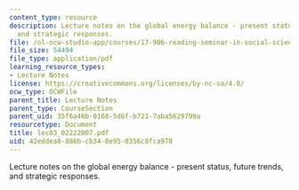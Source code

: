 ```yaml
---
content_type: resource
description: Lecture notes on the global energy balance - present status, future trends,
  and strategic responses.
file: /ol-ocw-studio-app/courses/17-906-reading-seminar-in-social-science-the-geopolitics-and-geoeconomics-of-global-energy-spring-2007/42eddea8886bcb348e958356c8fca970_lec03_02222007.pdf
file_size: 54494
file_type: application/pdf
learning_resource_types:
- Lecture Notes
license: https://creativecommons.org/licenses/by-nc-sa/4.0/
ocw_type: OCWFile
parent_title: Lecture Notes
parent_type: CourseSection
parent_uid: 35f6a46b-0168-5d6f-b721-7aba5629799a
resourcetype: Document
title: lec03_02222007.pdf
uid: 42eddea8-886b-cb34-8e95-8356c8fca970
---
```

Lecture notes on the global energy balance - present status, future trends, and strategic responses.